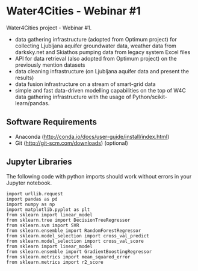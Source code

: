 # Water4Cities - Webinar #1
Water4Cities project - Webinar #1.

* data gathering infrastructure (adopted from Optimum project) for collecting Ljubljana aquifer groundwater data, weather data from darksky.net and Skiathos pumping data from legacy system Excel files
* API for data retrieval (also adopted from Optimum project) on the previously mention datasets
* data cleaning infrastructure (on Ljubljana aquifer data and present the results)
* data fusion infrastructure on a stream of smart-grid data
* simple and fast data-driven modelling capabilities on the top of W4C data gathering infrastructure with the usage of Python/scikit-learn/pandas.

## Software Requirements

* Anaconda (http://conda.io/docs/user-guide/install/index.html)
* Git (http://git-scm.com/downloads) (optional)

## Jupyter Libraries
The following code with python imports should work without errors in your Jupyter notebook.

```
import urllib.request
import pandas as pd
import numpy as np
import matplotlib.pyplot as plt
from sklearn import linear_model
from sklearn.tree import DecisionTreeRegressor
from sklearn.svm import SVR
from sklearn.ensemble import RandomForestRegressor
from sklearn.model_selection import cross_val_predict
from sklearn.model_selection import cross_val_score
from sklearn import linear_model
from sklearn.ensemble import GradientBoostingRegressor
from sklearn.metrics import mean_squared_error
from sklearn.metrics import r2_score
```